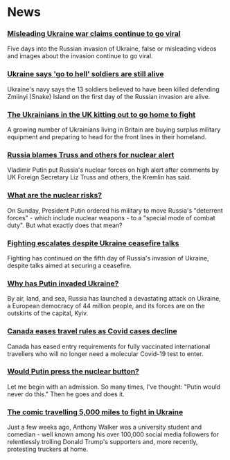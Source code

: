 # News
### [Misleading Ukraine war claims continue to go viral](https://www.bbc.com/news/60554910)
Five days into the Russian invasion of Ukraine, false or misleading videos and images about the invasion continue to go viral.
### [Ukraine says 'go to hell' soldiers are still alive](https://www.bbc.com/news/world-europe-60554959)
Ukraine's navy says the 13 soldiers believed to have been killed defending Zmiinyi (Snake) Island on the first day of the Russian invasion are alive. 
### [The Ukrainians in the UK kitting out to go home to fight](https://www.bbc.com/news/uk-60560589)
A growing number of Ukrainians living in Britain are buying surplus military equipment and preparing to head for the front lines in their homeland. 
### [Russia blames Truss and others for nuclear alert](https://www.bbc.com/news/uk-60558048)
Vladimir Putin put Russia's nuclear forces on high alert after comments by UK Foreign Secretary Liz Truss and others, the Kremlin has said.
### [What are the nuclear risks?](https://www.bbc.com/news/world-europe-60559574)
On Sunday, President Putin ordered his military to move Russia's "deterrent forces" - which include nuclear weapons - to a "special mode of combat duty". But what exactly does that mean?
### [Fighting escalates despite Ukraine ceasefire talks](https://www.bbc.com/news/world-europe-60560465)
Fighting has continued on the fifth day of Russia's invasion of Ukraine, despite talks aimed at securing a ceasefire.
### [Why has Putin invaded Ukraine?](https://www.bbc.com/news/world-europe-56720589)
By air, land, and sea, Russia has launched a devastating attack on Ukraine, a European democracy of 44 million people, and its forces are on the outskirts of the capital, Kyiv. 
### [Canada eases travel rules as Covid cases decline](https://www.bbc.com/news/world-us-canada-60559409)
Canada has eased entry requirements for fully vaccinated international travellers who will no longer need a molecular Covid-19 test to enter. 
### [Would Putin press the nuclear button?](https://www.bbc.com/news/world-europe-60551140)
Let me begin with an admission. So many times, I've thought: "Putin would never do this." Then he goes and does it.
### [The comic travelling 5,000 miles to fight in Ukraine](https://www.bbc.com/news/world-us-canada-60563278)
Just a few weeks ago, Anthony Walker was a university student and comedian - well known among his over 100,000 social media followers for relentlessly trolling Donald Trump's supporters and, more recently, protesting truckers at home.  
